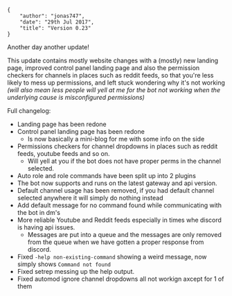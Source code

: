     {
        "author": "jonas747",
        "date": "29th Jul 2017",
        "title": "Version 0.23"
    }

Another day another update!

This update contains mostly website changes with a (mostly) new landing page, improved control panel landing page and also the permission checkers for channels in places such as reddit feeds, so that you're less likely to mess up permissions, and left stuck wondering why it's not working *(will also mean less people will yell at me for the bot not working when the underlying cause is misconfigured permissions)*

Full changelog:

 - Landing page has been redone
 - Control panel landing page has been redone
     + Is now basically a mini-blog for me with some info on the side
 - Permissions checkers for channel dropdowns in places such as reddit feeds, youtube feeds and so on. 
     + Will yell at you if the bot does not have proper perms in the channel selected.
 - Auto role and role commands have been split up into 2 plugins
 - The bot now supports and runs on the latest gateway and api version.
 - Default channel usage has been removed, if you had default channel selected anywhere it will simply do nothing instead
 - Add default message for no command found while communicating with the bot in dm's
 - More reliable Youtube and Reddit feeds especially in times whe discord is having api issues.
     + Messages are put into a queue and the messages are only removed from the queue when we have gotten a proper response from discord.
 - Fixed `-help non-existing-command` showing a weird message, now simply shows `Command not found`
 - Fixed setrep messing up the help output.
 - Fixed automod ignore channel dropdowns all not workign axcept for 1 of them
